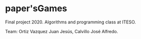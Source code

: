 # paper'sGames
Final project 2020. Algorithms and programming class at ITESO.

Team: 
  Ortiz Vazquez Juan Jesús, Calvillo José Alfredo.
